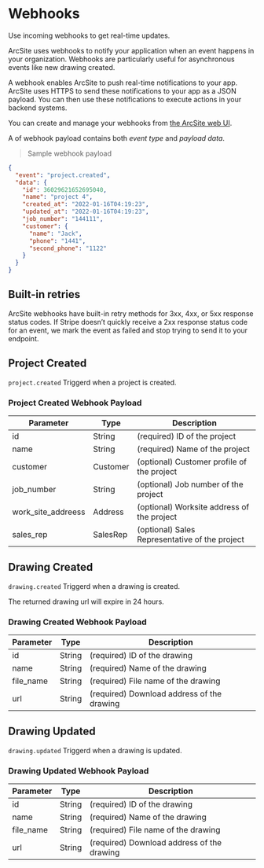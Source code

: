 # Webhooks

Use incoming webhooks to get real-time updates.

ArcSite uses webhooks to notify your application when an event happens in your organization. Webhooks are particularly useful for asynchronous events like new drawing created.

A webhook enables ArcSite to push real-time notifications to your app. ArcSite uses HTTPS to send these notifications to your app as a JSON payload. You can then use these notifications to execute actions in your backend systems.

You can create and manage your webhooks from [the ArcSite web UI](https://user.arcsiteapp.com#/admin).

A of webhook payload contains both _event type_ and _payload data_.

> Sample webhook payload

```json
{
  "event": "project.created",
  "data": {
    "id": 36029621652695040,
    "name": "project 4",
    "created_at": "2022-01-16T04:19:23",
    "updated_at": "2022-01-16T04:19:23",
    "job_number": "144111",
    "customer": {
      "name": "Jack",
      "phone": "1441",
      "second_phone": "1122"
    }
  }
}
```

## Built-in retries

ArcSite webhooks have built-in retry methods for 3xx, 4xx, or 5xx response status codes. If Stripe doesn’t quickly receive a 2xx response status code for an event, we mark the event as failed and stop trying to send it to your endpoint.

## Project Created

`project.created` Triggerd when a project is created.

### Project Created Webhook Payload

| Parameter          | Type     | Description                                    |
| ------------------ | -------- | ---------------------------------------------- |
| id                 | String   | (required) ID of the project                   |
| name               | String   | (required) Name of the project                 |
| customer           | Customer | (optional) Customer profile of the project     |
| job_number         | String   | (optional) Job number of the project           |
| work_site_addreess | Address  | (optional) Worksite address of the project     |
| sales_rep          | SalesRep | (optional) Sales Representative of the project |

## Drawing Created

`drawing.created` Triggerd when a drawing is created.

<aside class="notice">
The returned drawing url will expire in 24 hours.
</aside>

### Drawing Created Webhook Payload

| Parameter | Type   | Description                                |
| --------- | ------ | ------------------------------------------ |
| id        | String | (required) ID of the drawing               |
| name      | String | (required) Name of the drawing             |
| file_name | String | (required) File name of the drawing        |
| url       | String | (required) Download address of the drawing |

## Drawing Updated

`drawing.updated` Triggerd when a drawing is updated.

### Drawing Updated Webhook Payload

| Parameter | Type   | Description                                |
| --------- | ------ | ------------------------------------------ |
| id        | String | (required) ID of the drawing               |
| name      | String | (required) Name of the drawing             |
| file_name | String | (required) File name of the drawing        |
| url       | String | (required) Download address of the drawing |
